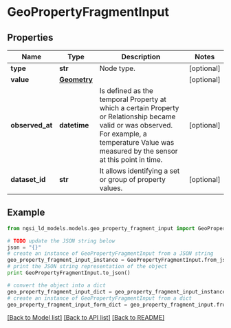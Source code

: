 # GeoPropertyFragmentInput


## Properties
Name | Type | Description | Notes
------------ | ------------- | ------------- | -------------
**type** | **str** | Node type.  | [optional] 
**value** | [**Geometry**](Geometry.md) |  | [optional] 
**observed_at** | **datetime** | Is defined as the temporal Property at which a certain Property or Relationship became valid or was observed. For example, a temperature Value was measured by the sensor at this point in time.  | [optional] 
**dataset_id** | **str** | It allows identifying a set or group of property values.  | [optional] 

## Example

```python
from ngsi_ld_models.models.geo_property_fragment_input import GeoPropertyFragmentInput

# TODO update the JSON string below
json = "{}"
# create an instance of GeoPropertyFragmentInput from a JSON string
geo_property_fragment_input_instance = GeoPropertyFragmentInput.from_json(json)
# print the JSON string representation of the object
print GeoPropertyFragmentInput.to_json()

# convert the object into a dict
geo_property_fragment_input_dict = geo_property_fragment_input_instance.to_dict()
# create an instance of GeoPropertyFragmentInput from a dict
geo_property_fragment_input_form_dict = geo_property_fragment_input.from_dict(geo_property_fragment_input_dict)
```
[[Back to Model list]](../README.md#documentation-for-models) [[Back to API list]](../README.md#documentation-for-api-endpoints) [[Back to README]](../README.md)


